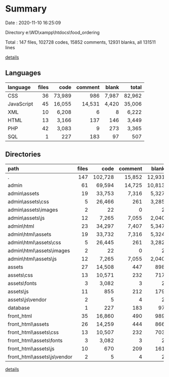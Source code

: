 # Summary

Date : 2020-11-10 16:25:09

Directory e:\WD\xampp\htdocs\food_ordering

Total : 147 files,  102728 codes, 15852 comments, 12931 blanks, all 131511 lines

[details](details.md)

## Languages
| language | files | code | comment | blank | total |
| :--- | ---: | ---: | ---: | ---: | ---: |
| CSS | 36 | 73,989 | 986 | 7,987 | 82,962 |
| JavaScript | 45 | 16,055 | 14,531 | 4,420 | 35,006 |
| XML | 10 | 6,208 | 6 | 8 | 6,222 |
| HTML | 13 | 3,166 | 137 | 146 | 3,449 |
| PHP | 42 | 3,083 | 9 | 273 | 3,365 |
| SQL | 1 | 227 | 183 | 97 | 507 |

## Directories
| path | files | code | comment | blank | total |
| :--- | ---: | ---: | ---: | ---: | ---: |
| . | 147 | 102,728 | 15,852 | 12,931 | 131,511 |
| admin | 61 | 69,594 | 14,725 | 10,813 | 95,132 |
| admin\assets | 19 | 33,753 | 7,316 | 5,327 | 46,396 |
| admin\assets\css | 5 | 26,466 | 261 | 3,285 | 30,012 |
| admin\assets\images | 2 | 22 | 0 | 2 | 24 |
| admin\assets\js | 12 | 7,265 | 7,055 | 2,040 | 16,360 |
| admin\html | 23 | 34,297 | 7,407 | 5,347 | 47,051 |
| admin\html\assets | 19 | 33,732 | 7,316 | 5,324 | 46,372 |
| admin\html\assets\css | 5 | 26,445 | 261 | 3,282 | 29,988 |
| admin\html\assets\images | 2 | 22 | 0 | 2 | 24 |
| admin\html\assets\js | 12 | 7,265 | 7,055 | 2,040 | 16,360 |
| assets | 27 | 14,508 | 447 | 898 | 15,853 |
| assets\css | 13 | 10,571 | 232 | 717 | 11,520 |
| assets\fonts | 3 | 3,082 | 3 | 2 | 3,087 |
| assets\js | 11 | 855 | 212 | 179 | 1,246 |
| assets\js\vendor | 2 | 5 | 4 | 2 | 11 |
| database | 1 | 227 | 183 | 97 | 507 |
| front_html | 35 | 16,860 | 490 | 989 | 18,339 |
| front_html\assets | 26 | 14,259 | 444 | 866 | 15,569 |
| front_html\assets\css | 13 | 10,507 | 232 | 703 | 11,442 |
| front_html\assets\fonts | 3 | 3,082 | 3 | 2 | 3,087 |
| front_html\assets\js | 10 | 670 | 209 | 161 | 1,040 |
| front_html\assets\js\vendor | 2 | 5 | 4 | 2 | 11 |

[details](details.md)